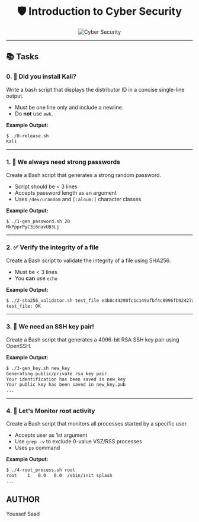 <div align="center">

# 🛡️ Introduction to Cyber Security  

![Cyber Security](https://camo.githubusercontent.com/7c23294a8c1f8a42412a8fd42193d8bb0026d0540733bf77765608b32d223ebd/68747470733a2f2f6d656469612e6c6963646e2e636f6d2f646d732f696d6167652f4335363132415146494175744e494c634b70512f61727469636c652d636f7665725f696d6167652d736872696e6b5f3630305f323030302f302f313630333236333330383236373f653d3231343734383336343726763d6265746126743d444f796e4f59313369534c4633724e654539456f75724a386d6271734745764f442d68554d74384a69794d)

</div>

---

## 📚 Tasks

### 0. 🚀 Did you install Kali?
Write a bash script that displays the distributor ID in a concise single-line output.  
- Must be one line only and include a newline.
- Do **not** use `awk`.

**Example Output:**
```bash
$ ./0-release.sh
Kali
```

---

### 1. 🔐 We always need strong passwords
Create a Bash script that generates a strong random password.
- Script should be < 3 lines
- Accepts password length as an argument
- Uses `/dev/urandom` and `[:alnum:]` character classes

**Example Output:**
```bash
$ ./1-gen_password.sh 20
MkPpprPyC3i6navUB3Lj
```

---

### 2. ✅ Verify the integrity of a file
Create a Bash script to validate the integrity of a file using SHA256.
- Must be < 3 lines
- You **can** use `echo`

**Example Output:**
```bash
$ ./2-sha256_validator.sh test_file e3b0c44298fc1c149afbf4c8996fb92427ae41e4649b934ca495991b7852b855
test_file: OK
```

---

### 3. 🔑 We need an SSH key pair!
Create a Bash script that generates a 4096-bit RSA SSH key pair using OpenSSH.

**Example Output:**
```bash
$ ./3-gen_key.sh new_key
Generating public/private rsa key pair.
Your identification has been saved in new_key
Your public key has been saved in new_key.pub
...
```

---

### 4. 📡 Let's Monitor root activity
Create a Bash script that monitors all processes started by a specific user.
- Accepts user as 1st argument
- Use `grep -v` to exclude 0-value VSZ/RSS processes
- Uses `ps` command

**Example Output:**
```bash
$ ./4-root_process.sh root
root    1   0.0   0.0  /sbin/init splash
...
```
## AUTHOR
Youssef Saad
